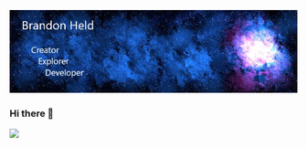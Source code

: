 ![Header](https://github.com/brandonheld/brandonheld/blob/main/githubprofile.jpg)
### Hi there 👋
![](https://img.shields.io/badge/OS-Linux-informational?style=flat&logo=<Linux>&logoColor=white&color=2bbc8a)
<!--
**brandonheld/brandonheld** is a ✨ _special_ ✨ repository because its `README.md` (this file) appears on your GitHub profile.

Here are some ideas to get you started:

- 🔭 I’m currently working on ...
- 🌱 I’m currently learning ...
- 👯 I’m looking to collaborate on ...
- 🤔 I’m looking for help with ...
- 💬 Ask me about ...
- 📫 How to reach me: ...
- 😄 Pronouns: ...
- ⚡ Fun fact: ...
-->
